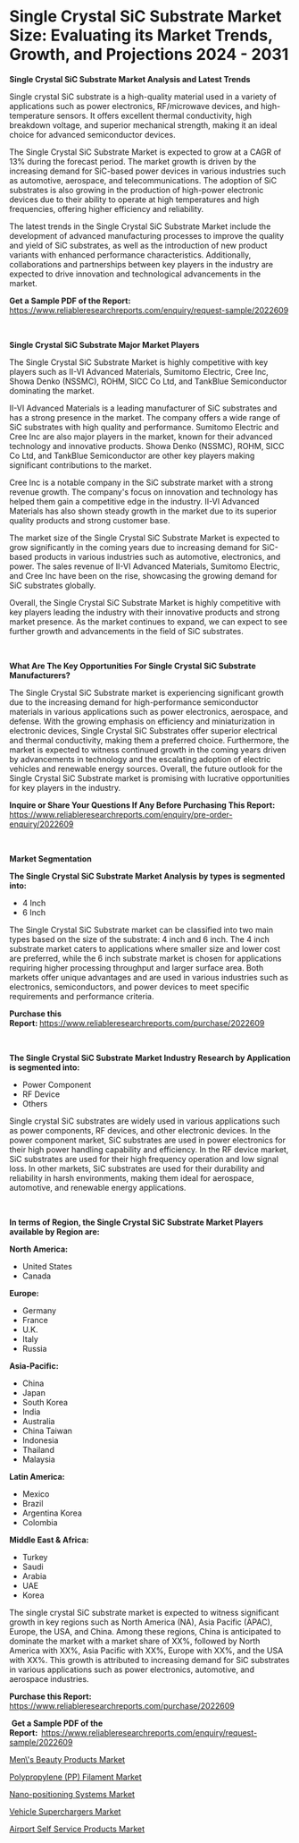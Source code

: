 <p><h1>Single Crystal SiC Substrate Market Size: Evaluating its Market Trends, Growth, and Projections 2024 - 2031</h1></p><p><strong>Single Crystal SiC Substrate Market Analysis and Latest Trends</strong></p>
<p><p>Single crystal SiC substrate is a high-quality material used in a variety of applications such as power electronics, RF/microwave devices, and high-temperature sensors. It offers excellent thermal conductivity, high breakdown voltage, and superior mechanical strength, making it an ideal choice for advanced semiconductor devices.</p><p>The Single Crystal SiC Substrate Market is expected to grow at a CAGR of 13% during the forecast period. The market growth is driven by the increasing demand for SiC-based power devices in various industries such as automotive, aerospace, and telecommunications. The adoption of SiC substrates is also growing in the production of high-power electronic devices due to their ability to operate at high temperatures and high frequencies, offering higher efficiency and reliability.</p><p>The latest trends in the Single Crystal SiC Substrate Market include the development of advanced manufacturing processes to improve the quality and yield of SiC substrates, as well as the introduction of new product variants with enhanced performance characteristics. Additionally, collaborations and partnerships between key players in the industry are expected to drive innovation and technological advancements in the market.</p></p>
<p><strong>Get a Sample PDF of the Report:&nbsp;</strong> <a href="https://www.reliableresearchreports.com/enquiry/request-sample/2022609">https://www.reliableresearchreports.com/enquiry/request-sample/2022609</a></p>
<p>&nbsp;</p>
<p><strong>Single Crystal SiC Substrate Major Market Players</strong></p>
<p><p>The Single Crystal SiC Substrate Market is highly competitive with key players such as II-VI Advanced Materials, Sumitomo Electric, Cree Inc, Showa Denko (NSSMC), ROHM, SICC Co Ltd, and TankBlue Semiconductor dominating the market. </p><p>II-VI Advanced Materials is a leading manufacturer of SiC substrates and has a strong presence in the market. The company offers a wide range of SiC substrates with high quality and performance. Sumitomo Electric and Cree Inc are also major players in the market, known for their advanced technology and innovative products. Showa Denko (NSSMC), ROHM, SICC Co Ltd, and TankBlue Semiconductor are other key players making significant contributions to the market.</p><p>Cree Inc is a notable company in the SiC substrate market with a strong revenue growth. The company's focus on innovation and technology has helped them gain a competitive edge in the industry. II-VI Advanced Materials has also shown steady growth in the market due to its superior quality products and strong customer base. </p><p>The market size of the Single Crystal SiC Substrate Market is expected to grow significantly in the coming years due to increasing demand for SiC-based products in various industries such as automotive, electronics, and power. The sales revenue of II-VI Advanced Materials, Sumitomo Electric, and Cree Inc have been on the rise, showcasing the growing demand for SiC substrates globally.</p><p>Overall, the Single Crystal SiC Substrate Market is highly competitive with key players leading the industry with their innovative products and strong market presence. As the market continues to expand, we can expect to see further growth and advancements in the field of SiC substrates.</p></p>
<p>&nbsp;</p>
<p><strong>What Are The Key Opportunities For Single Crystal SiC Substrate Manufacturers?</strong></p>
<p><p>The Single Crystal SiC Substrate market is experiencing significant growth due to the increasing demand for high-performance semiconductor materials in various applications such as power electronics, aerospace, and defense. With the growing emphasis on efficiency and miniaturization in electronic devices, Single Crystal SiC Substrates offer superior electrical and thermal conductivity, making them a preferred choice. Furthermore, the market is expected to witness continued growth in the coming years driven by advancements in technology and the escalating adoption of electric vehicles and renewable energy sources. Overall, the future outlook for the Single Crystal SiC Substrate market is promising with lucrative opportunities for key players in the industry.</p></p>
<p><strong>Inquire or Share Your Questions If Any Before Purchasing This Report:</strong> <a href="https://www.reliableresearchreports.com/enquiry/pre-order-enquiry/2022609">https://www.reliableresearchreports.com/enquiry/pre-order-enquiry/2022609</a></p>
<p>&nbsp;</p>
<p><strong>Market Segmentation</strong></p>
<p><strong>The Single Crystal SiC Substrate Market Analysis by types is segmented into:</strong></p>
<p><ul><li>4 Inch</li><li>6 Inch</li></ul></p>
<p><p>The Single Crystal SiC Substrate market can be classified into two main types based on the size of the substrate: 4 inch and 6 inch. The 4 inch substrate market caters to applications where smaller size and lower cost are preferred, while the 6 inch substrate market is chosen for applications requiring higher processing throughput and larger surface area. Both markets offer unique advantages and are used in various industries such as electronics, semiconductors, and power devices to meet specific requirements and performance criteria.</p></p>
<p><strong>Purchase this Report:&nbsp;</strong><a href="https://www.reliableresearchreports.com/purchase/2022609">https://www.reliableresearchreports.com/purchase/2022609</a></p>
<p>&nbsp;</p>
<p><strong>The Single Crystal SiC Substrate Market Industry Research by Application is segmented into:</strong></p>
<p><ul><li>Power Component</li><li>RF Device</li><li>Others</li></ul></p>
<p><p>Single crystal SiC substrates are widely used in various applications such as power components, RF devices, and other electronic devices. In the power component market, SiC substrates are used in power electronics for their high power handling capability and efficiency. In the RF device market, SiC substrates are used for their high frequency operation and low signal loss. In other markets, SiC substrates are used for their durability and reliability in harsh environments, making them ideal for aerospace, automotive, and renewable energy applications.</p></p>
<p>&nbsp;</p>
<p><strong>In terms of Region, the Single Crystal SiC Substrate Market Players available by Region are:</strong></p>
<p>
    <p> <strong> North America: </strong>
        <ul>
            <li>United States</li>
            <li>Canada</li>
        </ul>
        </p> 
    <p> <strong> Europe: </strong>
        <ul>
            <li>Germany</li>
            <li>France</li>
            <li>U.K.</li>
            <li>Italy</li>
            <li>Russia</li>
        </ul>
        </p> 
    <p> <strong> Asia-Pacific: </strong>
        <ul>
            <li>China</li>
            <li>Japan</li>
            <li>South Korea</li>
            <li>India</li>
            <li>Australia</li>
            <li>China Taiwan</li>
            <li>Indonesia</li>
            <li>Thailand</li>
            <li>Malaysia</li>
        </ul>
        </p> 
    <p> <strong> Latin America: </strong>
        <ul>
            <li>Mexico</li>
            <li>Brazil</li>
            <li>Argentina Korea</li>
            <li>Colombia</li>
        </ul>
        </p> 
    <p> <strong> Middle East & Africa: </strong>
        <ul>
            <li>Turkey</li>
            <li>Saudi</li>
            <li>Arabia</li>
            <li>UAE</li>
            <li>Korea</li>
        </ul>
    </p>
    </p>
<p><p>The single crystal SiC substrate market is expected to witness significant growth in key regions such as North America (NA), Asia Pacific (APAC), Europe, the USA, and China. Among these regions, China is anticipated to dominate the market with a market share of XX%, followed by North America with XX%, Asia Pacific with XX%, Europe with XX%, and the USA with XX%. This growth is attributed to increasing demand for SiC substrates in various applications such as power electronics, automotive, and aerospace industries.</p></p>
<p><strong>Purchase this Report: </strong><a href="https://www.reliableresearchreports.com/purchase/2022609">https://www.reliableresearchreports.com/purchase/2022609</a></p>
<p>&nbsp;<strong>Get a Sample PDF of the Report:&nbsp;&nbsp;</strong><a href="https://www.reliableresearchreports.com/enquiry/request-sample/2022609">https://www.reliableresearchreports.com/enquiry/request-sample/2022609</a></p>
<p><strong></strong></p>
<p><p><a href="https://lydian-appliance-61d.notion.site/Men-s-Beauty-Products-Market-Research-Report-Forecasted-for-Period-from-2024-2031-by-Market-Type-d15dbfbc252c46c8aff5ed74bd83d257">Men\'s Beauty Products Market</a></p><p><a href="https://lydian-appliance-61d.notion.site/Polypropylene-PP-Filament-Market-Challenges-Opportunities-and-Growth-Drivers-and-Major-Market-P-b2b2565117634c16a1fdbb99628e6d63">Polypropylene (PP) Filament Market</a></p><p><a href="https://view.publitas.com/reportprime-1/nano-positioning-systems-market-a-comprehensive-report-of-its-market-share-growth-trends-2024-2031/">Nano-positioning Systems Market</a></p><p><a href="https://view.publitas.com/reportprime-1/vehicle-superchargers-market-with-the-goal-of-estimating-the-market-size-and-future-growth-potential-of-various-market-segments-based-on-component-applications-end-user-and-region/">Vehicle Superchargers Market</a></p><p><a href="https://summer-dogwood-3e9.notion.site/Airport-Self-Service-Products-Market-Size-and-Examines-its-Market-Scope-with-a-Primary-Focus-on-Gr-c8f0661727034866986bddae5dffe8c5">Airport Self Service Products Market</a></p></p>